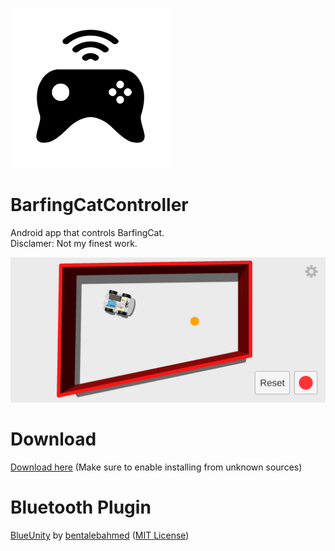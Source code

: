![alt text](https://github.com/cyberrex5/BarfingCatController/blob/main/icon-256.png)
# BarfingCatController
Android app that controls BarfingCat.\
Disclamer: Not my finest work.

![alt text](https://github.com/cyberrex5/BarfingCatController/blob/main/screenshot.jpg)

# Download
[Download here](https://github.com/cyberrex5/BarfingCatController/releases/latest) (Make sure to enable installing from unknown sources)

# Bluetooth Plugin
[BlueUnity](https://github.com/bentalebahmed/BlueUnity) by [bentalebahmed](https://github.com/bentalebahmed) ([MIT License](https://github.com/bentalebahmed/BlueUnity/blob/master/LICENSE))
